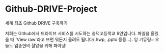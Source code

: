 # Github-DRIVE-Project
세계 최초 Github DRIVE 구축하기

 저희는 Github에서 드라이브 서비스를 시도하는 숭덕고등학교 6인입니다.
 파일을 올렸을 때 'View raw'라고 뜨면 뭐든지 올려도 됩니다(.hwp, .pptx 등등...).
 잉 기뮤링~ 오늘도 엄종현의 혈압을 위해 파이팅!
